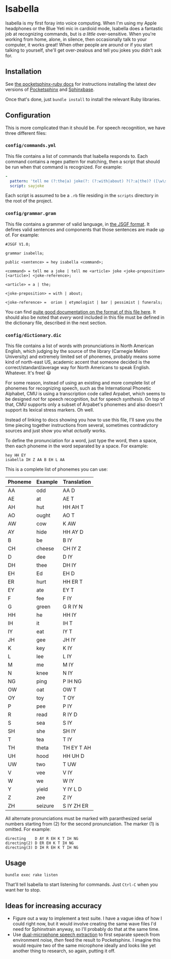 # Isabella

Isabella is my first foray into voice computing. When I'm using my Apple headphones or the Blue Yeti mic in cardioid mode, Isabella does a fantastic job at recognizing commands, but is *a little* over-sensitive. When you're working from home, alone, in silence, then occasionally talk to your computer, it works great! When other people are around or if you start talking to yourself, she'll get over-zealous and tell you jokes you didn't ask for.

## Installation

See [the pocketsphinx-ruby docs](https://github.com/watsonbox/pocketsphinx-ruby#installation) for instructions installing the latest dev versions of [Pocketsphinx](https://github.com/cmusphinx/pocketsphinx) and [Sphinxbase](https://github.com/cmusphinx/sphinxbase).

Once that's done, just `bundle install` to install the relevant Ruby libraries.

## Configuration

This is more complicated than it should be. For speech recognition, we have three different files:

### `config/commands.yml`

This file contains a list of commands that Isabella responds to. Each command contains a regex pattern for matching, then a script that should be run when that command is recognized. For example:

``` yaml
-
  pattern: 'tell me (?:the|a) joke(?: (?:with|about) ?(?:a|the)? ([\w\s]+))?'
  script: sayjoke
```

Each script is assumed to be a `.rb` file residing in the `scripts` directory in the root of the project.

### `config/grammar.gram`

This file contains a grammer of valid language, in [the JSGF format](http://cmusphinx.sourceforge.net/doc/sphinx4/edu/cmu/sphinx/jsgf/JSGFGrammar.html). It defines valid sentences and components that those sentences are made up of. For example:

```
#JSGF V1.0;

grammar isabella;

public <sentence> = hey isabella <command>;

<command> = tell me a joke | tell me <article> joke <joke-preposition> [<article>] <joke-reference>;

<article> = a | the;

<joke-preposition> = with | about;

<joke-reference> =  orion | etymologist | bar | pessimist | funerals;
```

You can find [quite good documentation on the format of this file here](http://cmusphinx.sourceforge.net/doc/sphinx4/edu/cmu/sphinx/jsgf/JSGFGrammar.html). It should also be noted that *every* word included in this file must be defined in the dictionary file, described in the next section.

### `config/dictionary.dic`

This file contains a list of words with pronunciations in North American English, which judging by the source of the library (Carnegie Mellon University) and extremely limited set of phonemes, probably means some kind of north-east US, academic accent that someone decided is the correct/standard/average way for North Americans to speak English. Whatever. It's free! :smiley:

For some reason, instead of using an existing and more complete list of phonemes for recognizing speech, such as the International Phonetic Alphabet, CMU is using a transcription code called Arpabet, which seems to be designed *not* for speech recognition, but for speech *synthesis*. On top of that, CMU supports only a subset of Arpabet's phonemes and also doesn't support its lexical stress markers. Oh well.

Instead of linking to docs showing you how to use this file, I'll save you the time piecing together instructions from several, sometimes contradictory sources and just show you what *actually* works.

To define the pronunciation for a word, just type the word, then a space, then each phoneme in the word separated by a space. For example:

```
hey HH EY
isabella IH Z AA B EH L AA
```

This is a complete list of phonemes you can use:

| Phoneme | Example | Translation |
| ------- | ------- | ----------- |
| AA      | odd     | AA D        |
| AE      | at      | AE T        |
| AH      | hut     | HH AH T     |
| AO      | ought   | AO T        |
| AW      | cow     | K AW        |
| AY      | hide    | HH AY D     |
| B       | be      | B IY        |
| CH      | cheese  | CH IY Z     |
| D       | dee     | D IY        |
| DH      | thee    | DH IY       |
| EH      | Ed      | EH D        |
| ER      | hurt    | HH ER T     |
| EY      | ate     | EY T        |
| F       | fee     | F IY        |
| G       | green   | G R IY N    |
| HH      | he      | HH IY       |
| IH      | it      | IH T        |
| IY      | eat     | IY T        |
| JH      | gee     | JH IY       |
| K       | key     | K IY        |
| L       | lee     | L IY        |
| M       | me      | M IY        |
| N       | knee    | N IY        |
| NG      | ping    | P IH NG     |
| OW      | oat     | OW T        |
| OY      | toy     | T OY        |
| P       | pee     | P IY        |
| R       | read    | R IY D      |
| S       | sea     | S IY        |
| SH      | she     | SH IY       |
| T       | tea     | T IY        |
| TH      | theta   | TH EY T AH  |
| UH      | hood    | HH UH D     |
| UW      | two     | T UW        |
| V       | vee     | V IY        |
| W       | we      | W IY        |
| Y       | yield   | Y IY L D    |
| Z       | zee     | Z IY        |
| ZH      | seizure | S IY ZH ER  |

All alternate pronunciations must be marked with paranthesized serial numbers starting from (2) for the second pronunciation. The marker (1) is omitted. For example:

```
directing    D AY R EH K T IH NG
directing(2) D ER EH K T IH NG
directing(3) D IH R EH K T IH NG
```

## Usage

```
bundle exec rake listen
```

That'll tell Isabella to start listening for commands. Just `Ctrl-C` when you want her to stop.

## Ideas for increasing accuracy

- Figure out a way to implement a test suite. I have a vague idea of how I could right now, but it would involve creating the same wave files I'd need for Sphinxtrain anyway, so I'll probably do that at the same time.
- Use [dual-microphone speech extraction](http://www.dsp.agh.edu.pl/_media/pl:05337185.pdf) to first separate speech from environment noise, *then* feed the result to Pocketsphinx. I imagine this would require two of the same microphone ideally and looks like yet another thing to research, so again, putting it off.
